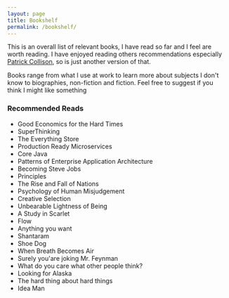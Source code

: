```yaml
---
layout: page
title: Bookshelf
permalink: /bookshelf/
---
```


This is an overall list of relevant books, I have read so far and I feel are worth reading. I have enjoyed reading others recommendations especially [Patrick Collison](https://patrickcollison.com/bookshelf), so is just another version of that. 

Books range from what I use at work to learn more about subjects I don't know to biographies, non-fiction and fiction. Feel free to suggest if you think I might like something 

### Recommended Reads

* Good Economics for the Hard Times
* SuperThinking
* The Everything Store
* Production Ready Microservices
* Core Java
* Patterns of Enterprise Application Architecture
* Becoming Steve Jobs
* Principles
* The Rise and Fall of Nations
* Psychology of Human Misjudgement
* Creative Selection
* Unbearable Lightness of Being
* A Study in Scarlet
* Flow
* Anything you want
* Shantaram
* Shoe Dog 
* When Breath Becomes Air
* Surely you'are joking Mr. Feynman
* What do you care what other people think?
* Looking for Alaska
* The hard thing about hard things
* Idea Man
